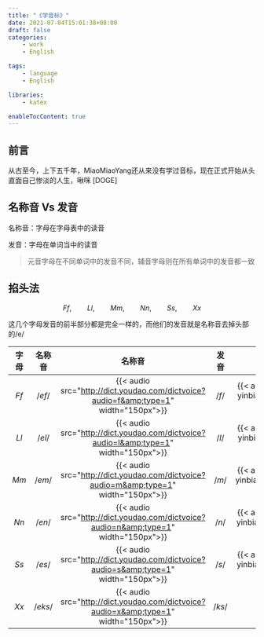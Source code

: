 ```yaml
---
title: "《学音标》"
date: 2021-07-04T15:01:38+08:00
draft: false
categories:
    - work
    - English

tags:
    - language
    - English

libraries:
    - katex

enableTocContent: true
---
```


## 前言

从古至今，上下五千年，MiaoMiaoYang还从来没有学过音标，现在正式开始从头直面自己惨淡的人生，啾咪 [DOGE]

## 名称音 Vs 发音

名称音：字母在字母表中的读音

发音：字母在单词当中的读音

> 元音字母在不同单词中的发音不同，辅音字母则在所有单词中的发音都一致

## 掐头法

$$Ff,\qquad Ll,\qquad Mm,\qquad Nn,\qquad Ss,\qquad Xx$$

这几个字母发音的前半部分都是完全一样的，而他们的发音就是名称音去掉头部的/e/

|字母|名称音|名称音|发音|发音|
|:--:|:--:|:--:|:--:|:--:|
|$Ff$ |$/ef/$ |{{< audio src="http://dict.youdao.com/dictvoice?audio=f&amp;type=1" width="150px">}} |$/f/$ |{{< audio src="//i.xiao84.com/en-yinbiao/phonemicchart/02/f.mp3" width="150px">}}|
|$Ll$ |$/el/$ |{{< audio src="http://dict.youdao.com/dictvoice?audio=l&amp;type=1" width="150px">}} |$/l/$ |{{< audio src="//i.xiao84.com/en-yinbiao/phonemicchart/02/l.mp3" width="150px">}}|
|$Mm$ |$/em/$ |{{< audio src="http://dict.youdao.com/dictvoice?audio=m&amp;type=1" width="150px">}} |$/m/$ |{{< audio src="//i.xiao84.com/en-yinbiao/phonemicchart/02/m.mp3" width="150px">}}|
|$Nn$ |$/en/$ |{{< audio src="http://dict.youdao.com/dictvoice?audio=n&amp;type=1" width="150px">}} |$/n/$ |{{< audio src="//i.xiao84.com/en-yinbiao/phonemicchart/02/n.mp3" width="150px">}}|
|$Ss$ |$/es/$ |{{< audio src="http://dict.youdao.com/dictvoice?audio=s&amp;type=1" width="150px">}} |$/s/$ |{{< audio src="//i.xiao84.com/en-yinbiao/phonemicchart/02/s.mp3" width="150px">}}|
|$Xx$ |$/eks/$|{{< audio src="http://dict.youdao.com/dictvoice?audio=x&amp;type=1" width="150px">}} |$/ks/$||

